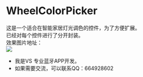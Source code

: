 # WheelColorPicker
这是一个适合在智能家居灯光调色的控件，为了方便扩展。<br>
已经对每个控件进行了分开封装。<br>
效果图片地址：<br>
![](http://pan.baidu.com/s/1bpth50)
* 我是VS   专业蓝牙APP开发。
* 如果需要交流，可以联系QQ：664928602

